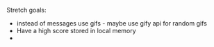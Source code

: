 Stretch goals:
- instead of messages use gifs - maybe use gify api for random gifs
- Have a high score stored in local memory
- 